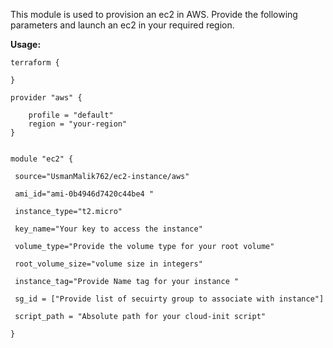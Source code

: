 This module is used to provision an ec2 in AWS. Provide the following parameters and launch an ec2 in your required region.

**Usage:**
```hcl
terraform {

}

provider "aws" {

    profile = "default"
    region = "your-region"
}


module "ec2" {

 source="UsmanMalik762/ec2-instance/aws"
 
 ami_id="ami-0b4946d7420c44be4 "  
 
 instance_type="t2.micro"
 
 key_name="Your key to access the instance"
 
 volume_type="Provide the volume type for your root volume"
 
 root_volume_size="volume size in integers"
 
 instance_tag="Provide Name tag for your instance "
 
 sg_id = ["Provide list of secuirty group to associate with instance"]
 
 script_path = "Absolute path for your cloud-init script"  
 
}
```
